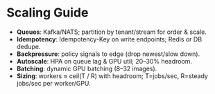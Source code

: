 # Scaling Guide

- **Queues**: Kafka/NATS; partition by tenant/stream for order & scale.
- **Idempotency**: Idempotency-Key on write endpoints; Redis or DB dedupe.
- **Backpressure**: policy signals to edge (drop newest/slow down).
- **Autoscale**: HPA on queue lag & GPU util; 20–30% headroom.
- **Batching**: dynamic GPU batching (8–32 images).
- **Sizing**: workers ≈ ceil(T / R) with headroom; T=jobs/sec, R=steady jobs/sec per worker/GPU.

